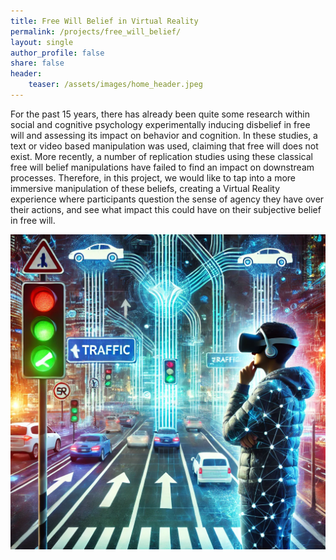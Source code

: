 ```yaml
---
title: Free Will Belief in Virtual Reality
permalink: /projects/free_will_belief/
layout: single
author_profile: false
share: false
header:
    teaser: /assets/images/home_header.jpeg
---
```


For the past 15 years, there has already been quite some research within social and cognitive psychology experimentally inducing disbelief in free will and assessing its impact on behavior and cognition. In these studies, a text or video based manipulation was used, claiming that free will does not exist. More recently, a number of replication studies using these classical free will belief manipulations have failed to find an impact on downstream processes. Therefore, in this project, we would like to tap into a more immersive manipulation of these beliefs, creating a Virtual Reality experience where participants question the sense of agency they have over their actions, and see what impact this could have on their subjective belief in free will.


<img src="../../assets/images/projects/Free _Will_Belief_in_Virtual_Reality_Setting.webp" alt="some text">
